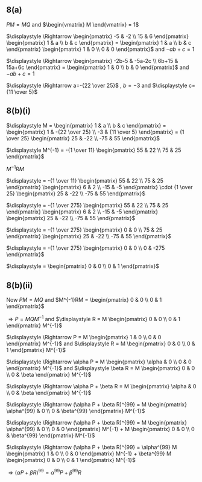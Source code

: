## 8(a)
$PM=MQ$ and $\begin{vmatrix} M \end{vmatrix} = 1$

$\displaystyle \Rightarrow \begin{pmatrix} 
-5 & -2 \\
15 & 6
\end{pmatrix} \begin{pmatrix} 
1 & a \\
b & c
\end{pmatrix} = \begin{pmatrix} 
1 & a \\
b & c
\end{pmatrix} \begin{pmatrix} 
1 & 0 \\
0 & 0
\end{pmatrix}$ and  $-ab+c = 1$

$\displaystyle \Rightarrow \begin{pmatrix} 
-2b-5 & -5a-2c \\
6b+15 & 15a+6c
\end{pmatrix} = \begin{pmatrix} 
1 & 0 \\
b & 0
\end{pmatrix}$ and  $-ab+c = 1$

$\displaystyle \Rightarrow a=-{22 \over 25}$ , $b=-3$ and $\displaystyle c={11 \over 5}$

## 8(b)(i)
$\displaystyle M = \begin{pmatrix} 
1 & a \\
b & c
\end{pmatrix} = \begin{pmatrix} 
1 & -{22 \over 25} \\
-3 & {11 \over 5}
\end{pmatrix} = {1 \over 25} \begin{pmatrix} 
25 & -22 \\
-75 & 55
\end{pmatrix}$

$\displaystyle M^{-1} = -{1 \over 11} \begin{pmatrix} 
55 & 22 \\
75 & 25
\end{pmatrix}$

$M^{-1}RM$

$\displaystyle = -{1 \over 11} \begin{pmatrix} 
55 & 22 \\
75 & 25
\end{pmatrix} \begin{pmatrix} 
6 & 2 \\
-15 & -5
\end{pmatrix} \cdot {1 \over 25} \begin{pmatrix} 
25 & -22 \\
-75 & 55
\end{pmatrix}$

$\displaystyle = -{1 \over 275} \begin{pmatrix} 
55 & 22 \\
75 & 25
\end{pmatrix} \begin{pmatrix} 
6 & 2 \\
-15 & -5
\end{pmatrix} \begin{pmatrix} 
25 & -22 \\
-75 & 55
\end{pmatrix}$

$\displaystyle = -{1 \over 275} \begin{pmatrix} 
0 & 0 \\
75 & 25
\end{pmatrix} \begin{pmatrix} 
25 & -22 \\
-75 & 55
\end{pmatrix}$

$\displaystyle = -{1 \over 275} \begin{pmatrix} 
0 & 0 \\
0 & -275
\end{pmatrix}$

$\displaystyle = \begin{pmatrix} 
0 & 0 \\
0 & 1
\end{pmatrix}$

## 8(b)(ii)
Now $PM = MQ$ and $M^{-1}RM = \begin{pmatrix} 
0 & 0 \\
0 & 1
\end{pmatrix}$

$\displaystyle \Rightarrow P = MQM^{-1}$ and $\displaystyle R = M \begin{pmatrix} 
0 & 0 \\
0 & 1
\end{pmatrix} M^{-1}$

$\displaystyle \Rightarrow P = M \begin{pmatrix} 
1 & 0 \\
0 & 0
\end{pmatrix} M^{-1}$ and $\displaystyle R = M \begin{pmatrix} 
0 & 0 \\
0 & 1
\end{pmatrix} M^{-1}$

$\displaystyle \Rightarrow \alpha P = M \begin{pmatrix} 
\alpha & 0 \\
0 & 0
\end{pmatrix} M^{-1}$ and $\displaystyle \beta R = M \begin{pmatrix} 
0 & 0 \\
0 & \beta
\end{pmatrix} M^{-1}$

$\displaystyle \Rightarrow \alpha P + \beta R = M \begin{pmatrix} 
\alpha & 0 \\
0 & \beta
\end{pmatrix} M^{-1}$

$\displaystyle \Rightarrow (\alpha P + \beta R)^{99} = M \begin{pmatrix} 
\alpha^{99} & 0 \\
0 & \beta^{99}
\end{pmatrix} M^{-1}$

$\displaystyle \Rightarrow (\alpha P + \beta R)^{99} = M \begin{pmatrix} 
\alpha^{99} & 0 \\
0 & 0
\end{pmatrix} M^{-1} + M \begin{pmatrix} 
0 & 0 \\
0 & \beta^{99}
\end{pmatrix} M^{-1}$

$\displaystyle \Rightarrow (\alpha P + \beta R)^{99} = \alpha^{99} M \begin{pmatrix} 
1 & 0 \\
0 & 0
\end{pmatrix} M^{-1} + \beta^{99} M \begin{pmatrix} 
0 & 0 \\
0 & 1
\end{pmatrix} M^{-1}$

$\displaystyle \Rightarrow (\alpha P + \beta R)^{99} = \alpha^{99} P + \beta^{99} R$

